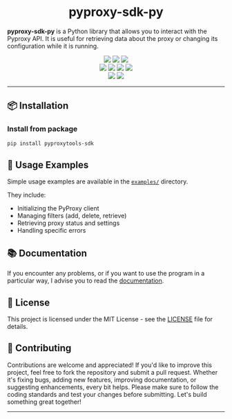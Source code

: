 <div align="center">
  <h1>pyproxy-sdk-py</h1>
</div>


**pyproxy-sdk-py** is a Python library that allows you to interact with the Pyproxy API. It is useful for retrieving data about the proxy or changing its configuration while it is running.

<p align="center">
  <img src="https://img.shields.io/github/license/pyproxytools/pyproxy-sdk-py?style=for-the-badge">
  <img src="https://img.shields.io/github/issues/pyproxytools/pyproxy-sdk-py?style=for-the-badge">
  <img src="https://img.shields.io/github/issues-closed/pyproxytools/pyproxy-sdk-py?style=for-the-badge">
  <br>
  <img src="https://img.shields.io/github/forks/pyproxytools/pyproxy-sdk-py?style=for-the-badge">
  <img src="https://img.shields.io/github/stars/pyproxytools/pyproxy-sdk-py?style=for-the-badge">
  <img src="https://img.shields.io/github/commit-activity/w/pyproxytools/pyproxy-sdk-py?style=for-the-badge">
  <img src="https://img.shields.io/github/contributors/pyproxytools/pyproxy-sdk-py?style=for-the-badge">
  <br>
  <img src="https://img.shields.io/pypi/v/pyproxytools-sdk?style=for-the-badge">
  <img src="https://img.shields.io/pypi/pyversions/pyproxytools-sdk?style=for-the-badge">
</p>

---

## 📦 **Installation**

### Install from package
```bash
pip install pyproxytools-sdk
```

## 🚀 **Usage Examples**

Simple usage examples are available in the [`examples/`](examples) directory.

They include:

* Initializing the PyProxy client
* Managing filters (add, delete, retrieve)
* Retrieving proxy status and settings
* Handling specific errors

## 📚 **Documentation**
If you encounter any problems, or if you want to use the program in a particular way, I advise you to read the [documentation](https://github.com/pyproxytools/pyproxy-sdk-py/wiki).

## 📄 **License**

This project is licensed under the MIT License - see the [LICENSE](LICENSE) file for details.

## 🤝 **Contributing**

Contributions are welcome and appreciated! If you'd like to improve this project, feel free to fork the repository and submit a pull request. Whether it's fixing bugs, adding new features, improving documentation, or suggesting enhancements, every bit helps. Please make sure to follow the coding standards and test your changes before submitting. Let's build something great together!

---